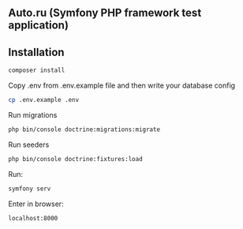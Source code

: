## Auto.ru (Symfony PHP framework test application)

## Installation

```bash
composer install
```

Copy .env from .env.example file and then write your database config

```bash
cp .env.example .env
```

Run migrations

```bash
php bin/console doctrine:migrations:migrate
```

Run seeders

```bash
php bin/console doctrine:fixtures:load
```

Run:

```bash
symfony serv
```
Enter in browser:

```bash 
localhost:8000
```




